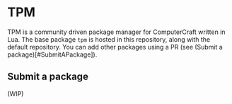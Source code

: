 # TPM
TPM is a community driven package manager for ComputerCraft written in Lua. The base package `tpm` is hosted in this repository, along with the default repository. You can add other packages using a PR (see (Submit a package)[#SubmitAPackage]).

## Submit a package
(WIP)
